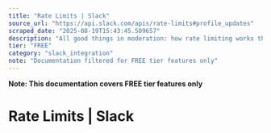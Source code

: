 ```yaml
---
title: "Rate Limits | Slack"
source_url: "https://api.slack.com/apis/rate-limits#profile_updates"
scraped_date: "2025-08-19T15:43:45.509657"
description: "All good things in moderation: how rate limiting works throughout the Slack platform."
tier: "FREE"
category: "slack_integration"
note: "Documentation filtered for FREE tier features only"
---
```

**Note: This documentation covers FREE tier features only**

# Rate Limits | Slack

